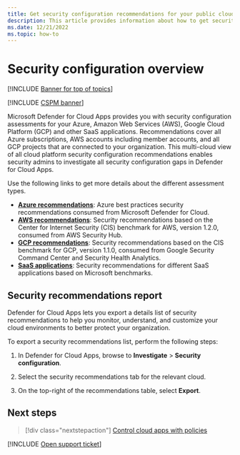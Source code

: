 ```yaml
---
title: Get security configuration recommendations for your public cloud platforms
description: This article provides information about how to get security configuration recommendations in Defender for Cloud Apps for your organization's public cloud platforms.
ms.date: 12/21/2022
ms.topic: how-to
---
```

# Security configuration overview

[!INCLUDE [Banner for top of topics](includes/banner.md)]

[!INCLUDE [CSPM banner](includes/cspm-banner.md)]

Microsoft Defender for Cloud Apps provides you with security configuration assessments for your Azure, Amazon Web Services (AWS), Google Cloud Platform (GCP) and other SaaS applications. Recommendations cover all Azure subscriptions, AWS accounts including member accounts, and all GCP projects that are connected to your organization. This multi-cloud view of all cloud platform security configuration recommendations enables security admins to investigate all security configuration gaps in Defender for Cloud Apps.

Use the following links to get more details about the different assessment types.

- **[Azure recommendations](security-config-azure.md)**: Azure best practices security recommendations consumed from Microsoft Defender for Cloud.
- **[AWS recommendations](security-config-aws.md)**: Security recommendations based on the Center for Internet Security (CIS) benchmark for AWS, version 1.2.0, consumed from AWS Security Hub.
- **[GCP recommendations](security-config-gcp.md)**: Security recommendations based on the CIS benchmark for GCP, version 1.1.0, consumed from Google Security Command Center and Security Health Analytics.
- **[SaaS applications](security-saas.md)**: Security recommendations for different SaaS applications based on Microsoft benchmarks.

## Security recommendations report

Defender for Cloud Apps lets you export a details list of security recommendations to help you monitor, understand, and customize your cloud environments to better protect your organization.

To export a security recommendations list, perform the following steps:

1. In Defender for Cloud Apps, browse to **Investigate** > **Security configuration**.

1. Select the security recommendations tab for the relevant cloud.
1. On the top-right of the recommendations table, select **Export**.

## Next steps

> [!div class="nextstepaction"]
> [Control cloud apps with policies](control-cloud-apps-with-policies.md)

[!INCLUDE [Open support ticket](includes/support.md)]
